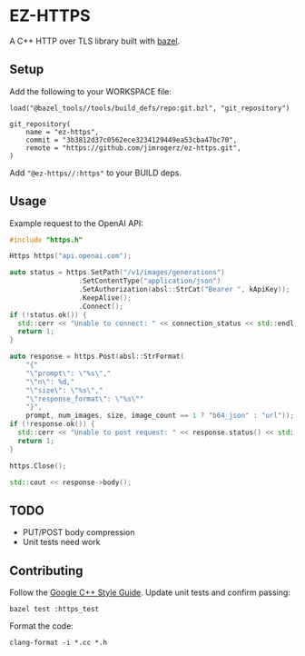 # EZ-HTTPS

A C++ HTTP over TLS library built with [bazel](https://bazel.build/).

## Setup

Add the following to your WORKSPACE file:


```
load("@bazel_tools//tools/build_defs/repo:git.bzl", "git_repository")

git_repository(
    name = "ez-https",
    commit = "3b3812d37c0562ece3234129449ea53cba47bc70",
    remote = "https://github.com/jimrogerz/ez-https.git",
)
```

Add `"@ez-https//:https"` to your BUILD deps.

## Usage

Example request to the OpenAI API:

```cpp
#include "https.h"

Https https("api.openai.com");

auto status = https.SetPath("/v1/images/generations")
                 .SetContentType("application/json")
                 .SetAuthorization(absl::StrCat("Bearer ", kApiKey));
                 .KeepAlive();
                 .Connect();
if (!status.ok()) {
  std::cerr << "Unable to connect: " << connection_status << std::endl;
  return 1;
}

auto response = https.Post(absl::StrFormat(
    "{"
    "\"prompt\": \"%s\","
    "\"n\": %d,"
    "\"size\": \"%s\","
    "\"response_format\": \"%s\""
    "}",
    prompt, num_images, size, image_count == 1 ? "b64_json" : "url"));
if (!response.ok()) {
  std::cerr << "Unable to post request: " << response.status() << std::endl;
  return 1;
}

https.Close();

std::cout << response->body();
```

## TODO

* PUT/POST body compression
* Unit tests need work

## Contributing

Follow the [Google C++ Style Guide](https://google.github.io/styleguide/cppguide.html). Update unit tests and confirm passing:

```
bazel test :https_test
```

Format the code:

```
clang-format -i *.cc *.h
```
